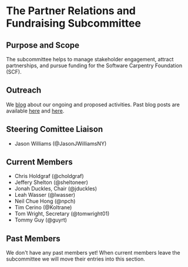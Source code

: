 # The Partner Relations and Fundraising Subcommittee

## Purpose and Scope

The subcommittee helps to manage stakeholder engagement, attract
partnerships, and pursue funding for the Software Carpentry Foundation
(SCF).

## Outreach

We [blog][] about our ongoing and proposed activities.  Past blog
posts are available [here][blog-archives-1] and
[here][blog-archives-2].

## Steering Comittee Liaison

* Jason Williams (@JasonJWilliamsNY)

## Current Members

* Chris Holdgraf (@choldgraf)
* Jeffery Shelton (@sheltoneer)
* Jonah Duckles, Chair (@jduckles)
* Leah Wasser (@lwasser)
* Neil Chue Hong (@npch)
* Tim Cerino (@Koltrane)
* Tom Wright, Secretary (@tomwright01)
* Tommy Guy (@guyrt)

## Past Members

We don't have any past members yet!  When current members leave the
subcommittee we will move their entries into this section.

[blog]: https://software-carpentry.org/blog/
[blog-archives-1]: https://software-carpentry.org/blog/categories/#funding
[blog-archives-2]: https://software-carpentry.org/blog/categories/#partnerships
